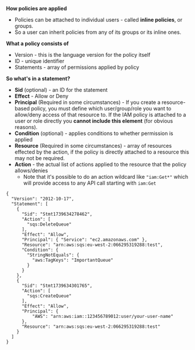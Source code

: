 **How policies are applied**
- Policies can be attached to individual users - called **inline policies**, or groups.
- So a user can inherit policies from any of its groups or its inline ones.

**What a policy consists of**
- Version - this is the language version for the policy itself
- ID - unique identifier
- Statements - array of permissions applied by policy

**So what's in a statement?**
- **Sid** (optional) - an ID for the statement
- **Effect** - Allow or Deny
- **Principal** (Required in some circumstances) - If you create a resource-based policy, you must define which user/group/role you want to allow/deny access of that resource to. If the IAM policy is attached to a user or role directly you **cannot include this element** (for obvious reasons).
- **Condition** (optional) - applies conditions to whether permission is applied
- **Resource** (Required in some circumstances) - array of resources effected by the action, if the policy is directly attached to a resource this may not be required.
- **Action** - the actual list of actions applied to the resource that the policy allows/denies
	- Note that it's possible to do an action wildcard like `"iam:Get*"` which will provide access to any API call starting with `iam:Get`

```
{
  "Version": "2012-10-17",
  "Statement": [
    {
      "Sid": "Stmt1739634278462",
      "Action": [
        "sqs:DeleteQueue"
      ],
      "Effect": "Allow",
      "Principal": { "Service": "ec2.amazonaws.com" },
      "Resource": "arn:aws:sqs:eu-west-2:066295319288:test",
      "Condition": {
        "StringNotEquals": {
          "aws:TagKeys": "ImportantQueue"
        }
      }
    },
    {
      "Sid": "Stmt1739634301765",
      "Action": [
        "sqs:CreateQueue"
      ],
      "Effect": "Allow",
      "Principal": {
		  "AWS": "arn:aws:iam::123456789012:user/your-user-name"
      },
      "Resource": "arn:aws:sqs:eu-west-2:066295319288:test"
    }
  ]
}
```